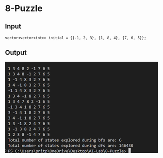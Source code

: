 # 8-Puzzle

## Input

```
vector<vector<int>> initial = {{-1, 2, 3}, {1, 8, 4}, {7, 6, 5}};
```

## Output

<img src = "../assets/8-Puzzle.png" alt = "Results available in assets">